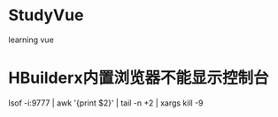 # StudyVue
learning vue

# HBuilderx内置浏览器不能显示控制台
lsof -i:9777 | awk '{print $2}' | tail -n +2 | xargs kill -9
